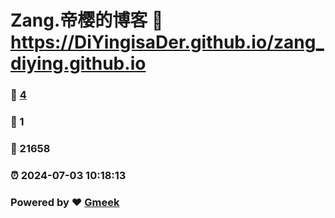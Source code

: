 # Zang.帝樱的博客 :link: https://DiYingisaDer.github.io/zang_diying.github.io 
### :page_facing_up: [4](https://DiYingisaDer.github.io/zang_diying.github.io/tag.html) 
### :speech_balloon: 1 
### :hibiscus: 21658 
### :alarm_clock: 2024-07-03 10:18:13 
### Powered by :heart: [Gmeek](https://github.com/Meekdai/Gmeek)
